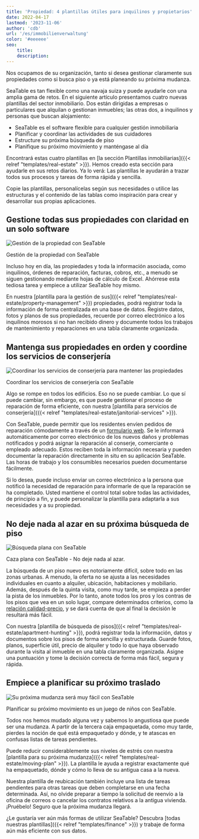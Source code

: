 ```yaml
---
title: 'Propiedad: 4 plantillas útiles para inquilinos y propietarios'
date: 2022-04-17
lastmod: '2023-11-06'
author: 'cdb'
url: '/es/immobilienverwaltung'
color: '#eeeeee'
seo:
    title:
    description:
---
```


Nos ocupamos de su organización, tanto si desea gestionar claramente sus propiedades como si busca piso o ya está planeando su próxima mudanza.

SeaTable es tan flexible como una navaja suiza y puede ayudarle con una amplia gama de retos. En el siguiente artículo presentamos cuatro nuevas plantillas del sector inmobiliario. Dos están dirigidas a empresas o particulares que alquilan o gestionan inmuebles; las otras dos, a inquilinos y personas que buscan alojamiento:

- SeaTable es el software flexible para cualquier gestión inmobiliaria
- Planificar y coordinar las actividades de sus cuidadores
- Estructure su próxima búsqueda de piso
- Planifique su próximo movimiento y manténgase al día

Encontrará estas cuatro plantillas en [la sección Plantillas inmobiliarias]({{< relref "templates/real-estate" >}}). Hemos creado esta sección para ayudarle en sus retos diarios. Ya lo verá: Las plantillas le ayudarán a trazar todos sus procesos y tareas de forma rápida y sencilla.

Copie las plantillas, personalícelas según sus necesidades o utilice las estructuras y el contenido de las tablas como inspiración para crear y desarrollar sus propias aplicaciones.

## Gestione todas sus propiedades con claridad en un solo software

![Gestión de la propiedad con SeaTable](https://seatable.io/wp-content/uploads/2022/04/seatable-property-management.png)

Gestión de la propiedad con SeaTable

Incluso hoy en día, las propiedades y toda la información asociada, como inquilinos, órdenes de reparación, facturas, cobros, etc., a menudo se siguen gestionando mediante hojas de cálculo de Excel. Ahórrese esta tediosa tarea y empiece a utilizar SeaTable hoy mismo.

En nuestra [plantilla para la gestión de sus]({{< relref "templates/real-estate/property-management" >}}) propiedades, podrá registrar toda la información de forma centralizada en una base de datos. Registre datos, fotos y planos de sus propiedades, recuerde por correo electrónico a los inquilinos morosos si no han recibido dinero y documente todos los trabajos de mantenimiento y reparaciones en una tabla claramente organizada.

## Mantenga sus propiedades en orden y coordine los servicios de conserjería

![Coordinar los servicios de conserjería para mantener las propiedades](https://seatable.io/wp-content/uploads/2022/04/hausmeisterdienste-seatable.png)

Coordinar los servicios de conserjería con SeaTable

Algo se rompe en todos los edificios. Eso no se puede cambiar. Lo que sí puede cambiar, sin embargo, es que puede gestionar el proceso de reparación de forma eficiente, con nuestra [plantilla para servicios de conserjería]({{< relref "templates/real-estate/janitorial-services" >}}).

Con SeaTable, puede permitir que los residentes envíen pedidos de reparación cómodamente a través de un [formulario web](https://seatable.io/es/docs/handbuch/seatable-nutzen/webformulare/). Se le informará automáticamente por correo electrónico de los nuevos daños y problemas notificados y podrá asignar la reparación al conserje, comerciante o empleado adecuado. Estos reciben toda la información necesaria y pueden documentar la reparación directamente in situ en su aplicación SeaTable. Las horas de trabajo y los consumibles necesarios pueden documentarse fácilmente.

Si lo desea, puede incluso enviar un correo electrónico a la persona que notificó la necesidad de reparación para informarle de que la reparación se ha completado. Usted mantiene el control total sobre todas las actividades, de principio a fin, y puede personalizar la plantilla para adaptarla a sus necesidades y a su propiedad.

## No deje nada al azar en su próxima búsqueda de piso

![Búsqueda plana con SeaTable](https://seatable.io/wp-content/uploads/2022/04/wohnungssuche-seatable-vorlage-immobilien.png)

Caza plana con SeaTable - No deje nada al azar.

La búsqueda de un piso nuevo es notoriamente difícil, sobre todo en las zonas urbanas. A menudo, la oferta no se ajusta a las necesidades individuales en cuanto a alquiler, ubicación, habitaciones y mobiliario. Además, después de la quinta visita, como muy tarde, se empieza a perder la pista de los inmuebles. Por lo tanto, anote todos los pros y los contras de los pisos que vea en un solo lugar, compare determinados criterios, como la [relación calidad-precio](https://de.wikipedia.org/wiki/Preis-Leistungs-Verhältnis), y se dará cuenta de que al final la decisión le resultará más fácil.

Con nuestra [plantilla de búsqueda de pisos]({{< relref "templates/real-estate/apartment-hunting" >}}), podrá registrar toda la información, datos y documentos sobre los pisos de forma sencilla y estructurada. Guarde fotos, planos, superficie útil, precio de alquiler y todo lo que haya observado durante la visita al inmueble en una tabla claramente organizada. Asigne una puntuación y tome la decisión correcta de forma más fácil, segura y rápida.

## Empiece a planificar su próximo traslado

![Su próxima mudanza será muy fácil con SeaTable](https://seatable.io/wp-content/uploads/2022/04/umzugsliste-seatable-immobilien.png)

Planificar su próximo movimiento es un juego de niños con SeaTable.

Todos nos hemos mudado alguna vez y sabemos lo angustiosa que puede ser una mudanza. A partir de la tercera caja empaquetada, como muy tarde, pierdes la noción de qué está empaquetado y dónde, y te atascas en confusas listas de tareas pendientes.

Puede reducir considerablemente sus niveles de estrés con nuestra [plantilla para su próxima mudanza]({{< relref "templates/real-estate/moving-plan" >}}). La plantilla le ayuda a registrar exactamente qué ha empaquetado, dónde y cómo lo lleva de su antigua casa a la nueva.

Nuestra plantilla de reubicación también incluye una lista de tareas pendientes para otras tareas que deben completarse en una fecha determinada. Así, no olvide preparar a tiempo la solicitud de reenvío a la oficina de correos o cancelar los contratos relativos a la antigua vivienda. ¡Pruébelo! Seguro que la próxima mudanza llegará.

¿Le gustaría ver aún más formas de utilizar SeaTable? Descubra [todas nuestras plantillas]({{< relref "templates/finance" >}}) y trabaje de forma aún más eficiente con sus datos.
